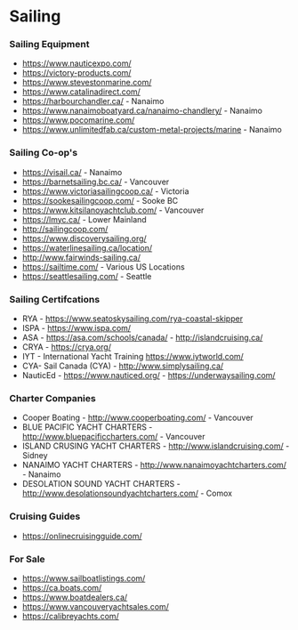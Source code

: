 # Sailing
### Sailing Equipment
* https://www.nauticexpo.com/
* https://victory-products.com/
* https://www.stevestonmarine.com/
* https://www.catalinadirect.com/
* https://harbourchandler.ca/ - Nanaimo
* https://www.nanaimoboatyard.ca/nanaimo-chandlery/ - Nanaimo
* https://www.pocomarine.com/
* https://www.unlimitedfab.ca/custom-metal-projects/marine - Nanaimo



### Sailing Co-op's
* https://visail.ca/ - Nanaimo
* https://barnetsailing.bc.ca/ - Vancouver
* https://www.victoriasailingcoop.ca/ - Victoria
* https://sookesailingcoop.com/ - Sooke BC
* https://www.kitsilanoyachtclub.com/ - Vancouver
* https://lmyc.ca/ - Lower Mainland
* http://sailingcoop.com/
* https://www.discoverysailing.org/
* https://waterlinesailing.ca/location/
* http://www.fairwinds-sailing.ca/
* https://sailtime.com/ - Various US Locations
* https://seattlesailing.com/ - Seattle

### Sailing Certifcations
* RYA - https://www.seatoskysailing.com/rya-coastal-skipper
* ISPA - https://www.ispa.com/
* ASA - https://asa.com/schools/canada/ - http://islandcruising.ca/
* CRYA - https://crya.org/
* IYT - International Yacht Training https://www.iytworld.com/ 
* CYA-  Sail Canada (CYA) - http://www.simplysailing.ca/
* NauticEd - https://www.nauticed.org/ - https://underwaysailing.com/

### Charter Companies
* Cooper Boating - http://www.cooperboating.com/ - Vancouver
* BLUE PACIFIC YACHT CHARTERS - http://www.bluepacificcharters.com/ - Vancouver
* ISLAND CRUSING YACHT CHARTERS - http://www.islandcruising.com/ - Sidney
* NANAIMO YACHT CHARTERS - http://www.nanaimoyachtcharters.com/ - Nanaimo
* DESOLATION SOUND YACHT CHARTERS - http://www.desolationsoundyachtcharters.com/ - Comox

### Cruising Guides
* https://onlinecruisingguide.com/

### For Sale
* https://www.sailboatlistings.com/
* https://ca.boats.com/
* https://www.boatdealers.ca/
* https://www.vancouveryachtsales.com/
* https://calibreyachts.com/
